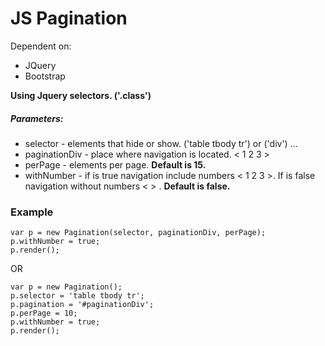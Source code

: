 # JS Pagination

Dependent on:
 - JQuery
 - Bootstrap


**Using Jquery selectors. ('.class')**

##### Parameters:

 - selector - elements that hide or show. ('table tbody tr') or ('div') ...
 - paginationDiv - place where navigation is located. < 1 2 3 >
 - perPage - elements per page. **Default is 15.**
 - withNumber - if is true navigation include numbers < 1 2 3 >. If is false navigation without numbers < > . **Default is false.**
    
### Example
    
    var p = new Pagination(selector, paginationDiv, perPage);
    p.withNumber = true;
    p.render();
    
OR
    
    var p = new Pagination();
    p.selector = 'table tbody tr';
    p.pagination = '#paginationDiv';
    p.perPage = 10;
    p.withNumber = true;
    p.render();